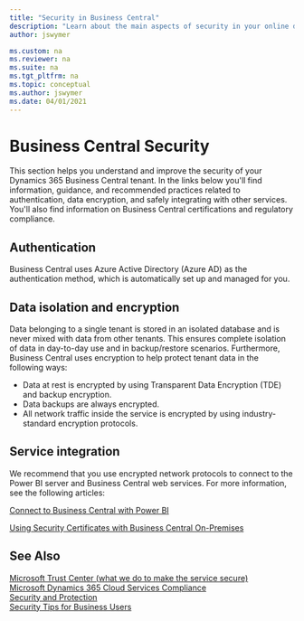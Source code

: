 ```yaml
---
title: "Security in Business Central"
description: "Learn about the main aspects of security in your online deployment of Dynamics 365 Business Central."
author: jswymer

ms.custom: na
ms.reviewer: na
ms.suite: na
ms.tgt_pltfrm: na
ms.topic: conceptual
ms.author: jswymer
ms.date: 04/01/2021
---
```


# Business Central Security 

This section helps you understand and improve the security of your Dynamics 365 Business Central tenant. In the links below you'll find information, guidance, and recommended practices related to authentication, data encryption, and safely integrating with other services. You'll also find information on Business Central certifications and regulatory compliance.

## Authentication
 
Business Central uses Azure Active Directory (Azure AD) as the authentication method, which is automatically set up and managed for you.

## Data isolation and encryption

Data belonging to a single tenant is stored in an isolated database and is never mixed with data from other tenants. This ensures complete isolation of data in day-to-day use and in backup/restore scenarios. Furthermore, Business Central uses encryption to help protect tenant data in the following ways:

- Data at rest is encrypted by using Transparent Data Encryption (TDE) and backup encryption.
- Data backups are always encrypted.
- All network traffic inside the service is encrypted by using industry-standard encryption protocols.

## Service integration

We recommend that you use encrypted network protocols to connect to the Power BI server and Business Central web services. For more information, see the following articles:

[Connect to Business Central with Power BI](/power-bi/service-connect-to-microsoft-dynamics-nav) 

[Using Security Certificates with Business Central On-Premises](../deployment/implement-security-certificates-production-environment.md) 

## See Also  

[Microsoft Trust Center (what we do to make the service secure)](https://www.microsoft.com/trustcenter/security/default.aspx)  
[Microsoft Dynamics 365 Cloud Services Compliance](https://aka.ms/d365-compliance-list)  
[Security and Protection](security-and-protection.md)  
[Security Tips for Business Users](security-users.md)  

